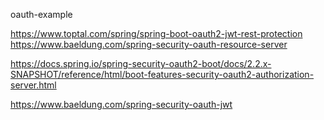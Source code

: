oauth-example

https://www.toptal.com/spring/spring-boot-oauth2-jwt-rest-protection
https://www.baeldung.com/spring-security-oauth-resource-server

https://docs.spring.io/spring-security-oauth2-boot/docs/2.2.x-SNAPSHOT/reference/html/boot-features-security-oauth2-authorization-server.html

https://www.baeldung.com/spring-security-oauth-jwt

